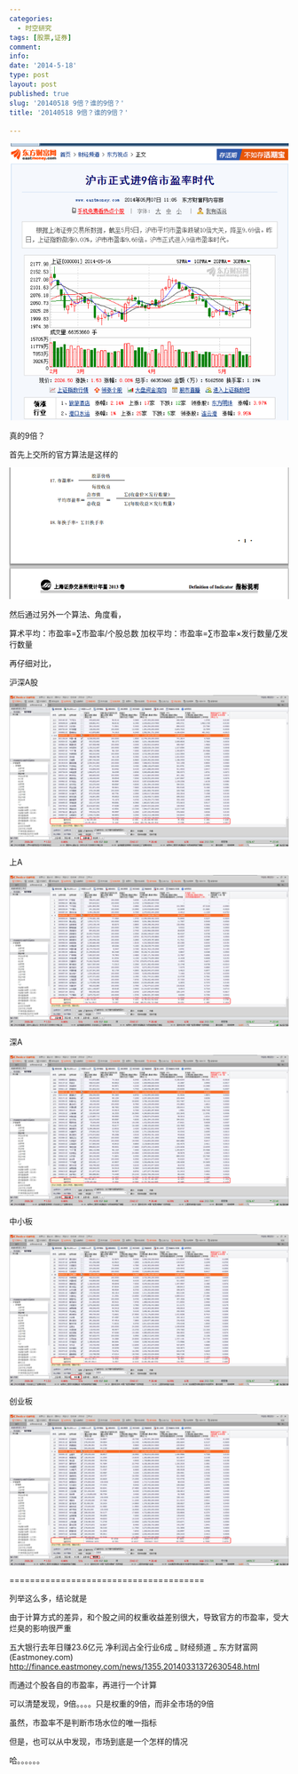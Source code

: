 ```yaml
---
categories:
  - 时空研究
tags: [股票,证券]
comment: 
info: 
date: '2014-5-18'
type: post
layout: post
published: true
slug: '20140518 9倍？谁的9倍？'
title: '20140518 9倍？谁的9倍？'

---
```

![20140518-0](/images/20140518-0.gif)

真的9倍？

首先上交所的官方算法是这样的

![20140518-1](/images/20140518-1.gif)


然后通过另外一个算法、角度看，

算术平均：市盈率=∑市盈率/个股总数
加权平均：市盈率=∑市盈率×发行数量/∑发行数量

再仔细对比，

沪深A股

![20140518-2](/images/20140518-2.gif)

上A

![20140518-3](/images/20140518-3.gif)

深A

![20140518-4](/images/20140518-4.gif)

中小板

![20140518-5](/images/20140518-5.gif)

创业板

![20140518-6](/images/20140518-6.gif)

======================================

列举这么多，结论就是

由于计算方式的差异，和个股之间的权重收益差别很大，导致官方的市盈率，受大烂臭的影响很严重

五大银行去年日赚23.6亿元 净利润占全行业6成 _ 财经频道 _ 东方财富网(Eastmoney.com)
http://finance.eastmoney.com/news/1355,20140331372630548.html

而通过个股各自的市盈率，再进行一个计算

可以清楚发现，9倍。。。。只是权重的9倍，而非全市场的9倍

虽然，市盈率不是判断市场水位的唯一指标

但是，也可以从中发现，市场到底是一个怎样的情况

哈。。。。。。